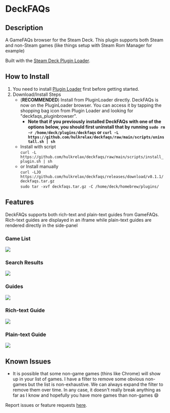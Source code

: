 # DeckFAQs
## Description
A GameFAQs browser for the Steam Deck. This plugin supports both Steam and non-Steam games (like things setup with Steam Rom Manager for example)

Built with the [Steam Deck Plugin Loader](https://github.com/SteamDeckHomebrew/PluginLoader).

## How to Install
1. You need to install [Plugin Loader](https://github.com/SteamDeckHomebrew/PluginLoader#installation) first before getting started.
2. Download/Install Steps
    * (**RECOMMENDED**) Install from PluginLoader directly. DeckFAQs is now on the PluginLoader browser. You can access it by tapping the shopping bag icon from Plugin Loader and looking for "deckfaqs_pluginbrowser". 
        * **Note that if you previously installed DeckFAQs with one of the options below, you should first uninstall that by running `sudo rm -r /home/deck/plugins/deckfaqs` or `curl -L https://github.com/hulkrelax/deckfaqs/raw/main/scripts/uninstall.sh | sh`**
    * Install with script<br>
    `curl -L https://github.com/hulkrelax/deckfaqs/raw/main/scripts/install_plugin.sh | sh`
    * or Install manually<br>
    `curl -LJO https://github.com/hulkrelax/deckfaqs/releases/download/v0.1.1/deckfaqs.tar.gz`<br>
    `sudo tar -xvf deckfaqs.tar.gz -C /home/deck/homebrew/plugins/`

## Features
DeckFAQs supports both rich-text and plain-text guides from GameFAQs. Rich-text guides are displayed in an iframe while plain-text guides are rendered directly in the side-panel

### Game List
![](images/001_games.png)

### Search Results
![](images/002_results.png)

### Guides
![](images/003_guides.png)

### Rich-text Guide
![](images/004_guide.png)

### Plain-text Guide
![](images/005_plain.png)

## Known Issues
- It is possible that some non-game games (thins like Chrome) will show up in your list of games. I have a filter to remove some obvious non-games but the list is non-exhaustive. We can always expand the filter to remove them over time. In any case, it doesn't really break anything as far as I know and hopefully you have more games than non-games :smile:

Report issues or feature requests [here](https://github.com/hulkrelax/deckfaqs/issues).